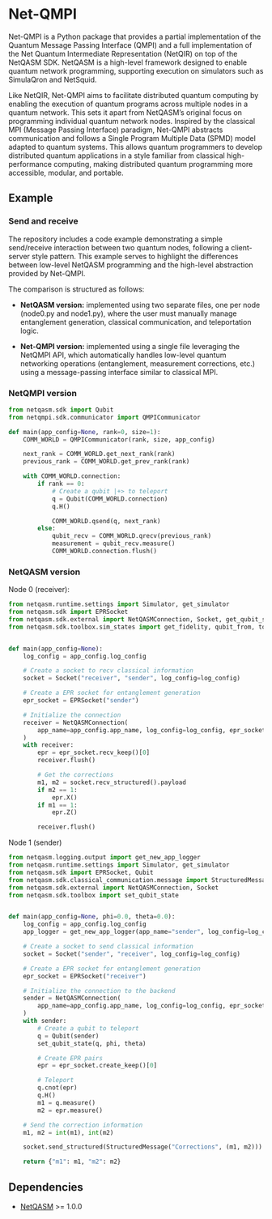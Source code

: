 # Net-QMPI
Net-QMPI is a Python package that provides a partial implementation of the Quantum Message Passing Interface (QMPI) and a full implementation of the Net Quantum Intermediate Representation (NetQIR) on top of the NetQASM SDK. NetQASM is a high-level framework designed to enable quantum network programming, supporting execution on simulators such as SimulaQron and NetSquid.

Like NetQIR, Net-QMPI aims to facilitate distributed quantum computing by enabling the execution of quantum programs across multiple nodes in a quantum network. This sets it apart from NetQASM’s original focus on programming individual quantum network nodes. Inspired by the classical MPI (Message Passing Interface) paradigm, Net-QMPI abstracts communication and follows a Single Program Multiple Data (SPMD) model adapted to quantum systems. This allows quantum programmers to develop distributed quantum applications in a style familiar from classical high-performance computing, making distributed quantum programming more accessible, modular, and portable.

## Example
### Send and receive

The repository includes a code example demonstrating a simple send/receive interaction between two quantum nodes, following a client-server style pattern. This example serves to highlight the differences between low-level NetQASM programming and the high-level abstraction provided by Net-QMPI.

The comparison is structured as follows:

- **NetQASM version:** implemented using two separate files, one per node (node0.py and node1.py), where the user must manually manage entanglement generation, classical communication, and teleportation logic.

- **Net-QMPI version:** implemented using a single file leveraging the NetQMPI API, which automatically handles low-level quantum networking operations (entanglement, measurement corrections, etc.) using a message-passing interface similar to classical MPI.

### NetQMPI version
```python
from netqasm.sdk import Qubit
from netqmpi.sdk.communicator import QMPICommunicator

def main(app_config=None, rank=0, size=1):
    COMM_WORLD = QMPICommunicator(rank, size, app_config)

    next_rank = COMM_WORLD.get_next_rank(rank)
    previous_rank = COMM_WORLD.get_prev_rank(rank)

    with COMM_WORLD.connection:
        if rank == 0:
            # Create a qubit |+> to teleport
            q = Qubit(COMM_WORLD.connection)
            q.H()

            COMM_WORLD.qsend(q, next_rank)
        else:
            qubit_recv = COMM_WORLD.qrecv(previous_rank)
            measurement = qubit_recv.measure()
            COMM_WORLD.connection.flush()
```
### NetQASM version
Node 0 (receiver):

```python
from netqasm.runtime.settings import Simulator, get_simulator
from netqasm.sdk import EPRSocket
from netqasm.sdk.external import NetQASMConnection, Socket, get_qubit_state
from netqasm.sdk.toolbox.sim_states import get_fidelity, qubit_from, to_dm


def main(app_config=None):
    log_config = app_config.log_config

    # Create a socket to recv classical information
    socket = Socket("receiver", "sender", log_config=log_config)

    # Create a EPR socket for entanglement generation
    epr_socket = EPRSocket("sender")

    # Initialize the connection
    receiver = NetQASMConnection(
        app_name=app_config.app_name, log_config=log_config, epr_sockets=[epr_socket]
    )
    with receiver:
        epr = epr_socket.recv_keep()[0]
        receiver.flush()

        # Get the corrections
        m1, m2 = socket.recv_structured().payload
        if m2 == 1:
            epr.X()
        if m1 == 1:
            epr.Z()

        receiver.flush()
```

Node 1 (sender)
```python
from netqasm.logging.output import get_new_app_logger
from netqasm.runtime.settings import Simulator, get_simulator
from netqasm.sdk import EPRSocket, Qubit
from netqasm.sdk.classical_communication.message import StructuredMessage
from netqasm.sdk.external import NetQASMConnection, Socket
from netqasm.sdk.toolbox import set_qubit_state


def main(app_config=None, phi=0.0, theta=0.0):
    log_config = app_config.log_config
    app_logger = get_new_app_logger(app_name="sender", log_config=log_config)

    # Create a socket to send classical information
    socket = Socket("sender", "receiver", log_config=log_config)

    # Create a EPR socket for entanglement generation
    epr_socket = EPRSocket("receiver")

    # Initialize the connection to the backend
    sender = NetQASMConnection(
        app_name=app_config.app_name, log_config=log_config, epr_sockets=[epr_socket]
    )
    with sender:
        # Create a qubit to teleport
        q = Qubit(sender)
        set_qubit_state(q, phi, theta)

        # Create EPR pairs
        epr = epr_socket.create_keep()[0]

        # Teleport
        q.cnot(epr)
        q.H()
        m1 = q.measure()
        m2 = epr.measure()

    # Send the correction information
    m1, m2 = int(m1), int(m2)

    socket.send_structured(StructuredMessage("Corrections", (m1, m2)))

    return {"m1": m1, "m2": m2}
```

## Dependencies
- [NetQASM](https://netqasm.readthedocs.io/en/release-1.0/) >= 1.0.0